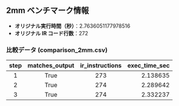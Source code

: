 ## 2mm ベンチマーク情報

- **オリジナル実行時間（秒）**：2.7636051177978516  
- **オリジナル IR コード行数**：272

### 比較データ (comparison_2mm.csv)

| step | matches_output | ir_instructions | exec_time_sec |
|:----:|:--------------:|:---------------:|--------------:|
| 1    | True           | 273             |       2.138635 |
| 2    | True           | 274             |       2.289642 |
| 3    | True           | 274             |       2.332237 |
